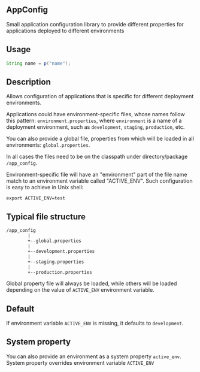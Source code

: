 ## AppConfig

Small application configuration library to provide different properties for applications deployed to different environments


## Usage

```java
String name = p("name");
```

## Description

Allows configuration of applications that is specific for different deployment environments.

Applications could have environment-specific files, whose names follow this pattern:
`environment.properties`, where `environment` is a name of a deployment environment, such as `development`,
`staging`, `production`, etc.

You can also provide a global file, properties from which will be loaded in all environments: `global.properties`.

In all cases the files need to be on the classpath under directory/package `/app_config`.

Environment-specific file will have an "environment" part of the file name match to an environment variable called "ACTIVE_ENV".
Such configuration is easy to achieve in Unix shell:

```
export ACTIVE_ENV=test
```

## Typical file structure

```
/app_config
        |
        +--global.properties
        |
        +--development.properties
        |
        +--staging.properties
        |
        +--production.properties
```

Global property file will always be loaded, while others will be loaded depending on the value of `ACTIVE_ENV` environment variable.

## Default

If environment variable `ACTIVE_ENV` is missing, it defaults to `development`.

## System property

You can also provide an environment as a system property `active_env`. System property overrides environment
variable `ACTIVE_ENV`

